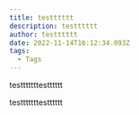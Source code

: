 ```yaml
---
title: testttttt
description: testttttt
author: testttttt
date: 2022-11-14T16:12:34.093Z
tags:
  - Tags
---
```

testttttttestttttt

testttttttestttttt